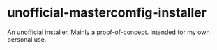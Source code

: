 # unofficial-mastercomfig-installer
An unofficial installer. Mainly a proof-of-concept. Intended for my own personal use.
